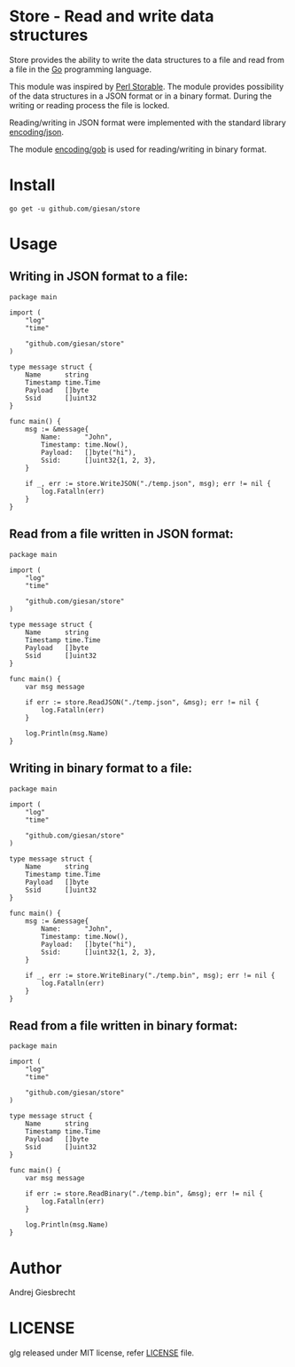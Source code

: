 # Store - Read and write data structures

Store provides the ability to write the data structures to a file and read from a file in the [Go](https://go.dev/) programming language.

This module was inspired by [Perl Storable](https://perldoc.perl.org/Storable). The module provides possibility of the data structures in a JSON format or in a binary format. During the writing or reading process the file is locked.

Reading/writing in JSON format were implemented with the standard library [encoding/json](https://pkg.go.dev/encoding/json).

The module [encoding/gob](https://pkg.go.dev/encoding/gob) is used for reading/writing in binary format.

# Install

```
go get -u github.com/giesan/store
```

# Usage

## Writing in JSON format to a file:

```golang
package main

import (
	"log"
	"time"

	"github.com/giesan/store"
)

type message struct {
	Name      string
	Timestamp time.Time
	Payload   []byte
	Ssid      []uint32
}

func main() {
	msg := &message{
		Name:      "John",
		Timestamp: time.Now(),
		Payload:   []byte("hi"),
		Ssid:      []uint32{1, 2, 3},
	}

	if _, err := store.WriteJSON("./temp.json", msg); err != nil {
		log.Fatalln(err)
	}
}
```

## Read from a file written in JSON format:

```golang
package main

import (
	"log"
	"time"

	"github.com/giesan/store"
)

type message struct {
	Name      string
	Timestamp time.Time
	Payload   []byte
	Ssid      []uint32
}

func main() {
	var msg message

	if err := store.ReadJSON("./temp.json", &msg); err != nil {
		log.Fatalln(err)
	}

	log.Println(msg.Name)
}
```

## Writing in binary format to a file:

```golang
package main

import (
	"log"
	"time"

	"github.com/giesan/store"
)

type message struct {
	Name      string
	Timestamp time.Time
	Payload   []byte
	Ssid      []uint32
}

func main() {
	msg := &message{
		Name:      "John",
		Timestamp: time.Now(),
		Payload:   []byte("hi"),
		Ssid:      []uint32{1, 2, 3},
	}

	if _, err := store.WriteBinary("./temp.bin", msg); err != nil {
		log.Fatalln(err)
	}
}
```

## Read from a file written in binary format:

```golang
package main

import (
	"log"
	"time"

	"github.com/giesan/store"
)

type message struct {
	Name      string
	Timestamp time.Time
	Payload   []byte
	Ssid      []uint32
}

func main() {
	var msg message

	if err := store.ReadBinary("./temp.bin", &msg); err != nil {
		log.Fatalln(err)
	}

	log.Println(msg.Name)
}
```

# Author

Andrej Giesbrecht

# LICENSE

glg released under MIT license, refer [LICENSE](https://github.com/giesan/store/blob/main/LICENSE) file.